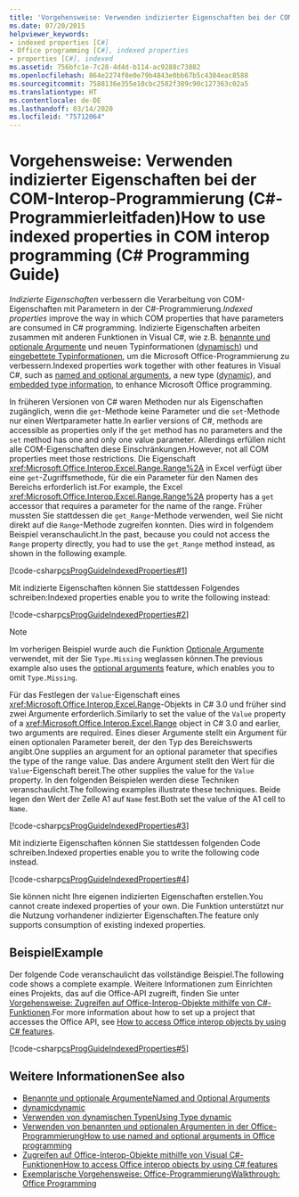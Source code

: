 ```yaml
---
title: 'Vorgehensweise: Verwenden indizierter Eigenschaften bei der COM-Interop-Programmierung (C#-Programmierleitfaden)'
ms.date: 07/20/2015
helpviewer_keywords:
- indexed properties [C#]
- Office programming [C#], indexed properties
- properties [C#], indexed
ms.assetid: 756bfc1e-7c28-4d4d-b114-ac9288c73882
ms.openlocfilehash: 864e2274f0e0e79b4843e0bb67b5c4384eac8588
ms.sourcegitcommit: 7588136e355e10cbc2582f389c90c127363c02a5
ms.translationtype: HT
ms.contentlocale: de-DE
ms.lasthandoff: 03/14/2020
ms.locfileid: "75712064"
---
```

# <a name="how-to-use-indexed-properties-in-com-interop-programming-c-programming-guide"></a><span data-ttu-id="c4876-102">Vorgehensweise: Verwenden indizierter Eigenschaften bei der COM-Interop-Programmierung (C#-Programmierleitfaden)</span><span class="sxs-lookup"><span data-stu-id="c4876-102">How to use indexed properties in COM interop programming (C# Programming Guide)</span></span>
<span data-ttu-id="c4876-103">*Indizierte Eigenschaften* verbessern die Verarbeitung von COM-Eigenschaften mit Parametern in der C#-Programmierung.</span><span class="sxs-lookup"><span data-stu-id="c4876-103">*Indexed properties* improve the way in which COM properties that have parameters are consumed in C# programming.</span></span> <span data-ttu-id="c4876-104">Indizierte Eigenschaften arbeiten zusammen mit anderen Funktionen in Visual C#, wie z.B. [benannte und optionale Argumente](../classes-and-structs/named-and-optional-arguments.md) und neuen Typinformationen ([dynamisch](../../language-reference/builtin-types/reference-types.md)) und [eingebettete Typinformationen](../../../standard/assembly/embed-types-visual-studio.md), um die Microsoft Office-Programmierung zu verbessern.</span><span class="sxs-lookup"><span data-stu-id="c4876-104">Indexed properties work together with other features in Visual C#, such as [named and optional arguments](../classes-and-structs/named-and-optional-arguments.md), a new type ([dynamic](../../language-reference/builtin-types/reference-types.md)), and [embedded type information](../../../standard/assembly/embed-types-visual-studio.md), to enhance Microsoft Office programming.</span></span>  
  
 <span data-ttu-id="c4876-105">In früheren Versionen von C# waren Methoden nur als Eigenschaften zugänglich, wenn die `get`-Methode keine Parameter und die `set`-Methode nur einen Wertparameter hatte.</span><span class="sxs-lookup"><span data-stu-id="c4876-105">In earlier versions of C#, methods are accessible as properties only if the `get` method has no parameters and the `set` method has one and only one value parameter.</span></span> <span data-ttu-id="c4876-106">Allerdings erfüllen nicht alle COM-Eigenschaften diese Einschränkungen.</span><span class="sxs-lookup"><span data-stu-id="c4876-106">However, not all COM properties meet those restrictions.</span></span> <span data-ttu-id="c4876-107">Die Eigenschaft <xref:Microsoft.Office.Interop.Excel.Range.Range%2A> in Excel verfügt über eine `get`-Zugriffsmethode, für die ein Parameter für den Namen des Bereichs erforderlich ist.</span><span class="sxs-lookup"><span data-stu-id="c4876-107">For example, the Excel <xref:Microsoft.Office.Interop.Excel.Range.Range%2A> property has a `get` accessor that requires a parameter for the name of the range.</span></span> <span data-ttu-id="c4876-108">Früher mussten Sie stattdessen die `get_Range`-Methode verwenden, weil Sie nicht direkt auf die `Range`-Methode zugreifen konnten. Dies wird in folgendem Beispiel veranschaulicht.</span><span class="sxs-lookup"><span data-stu-id="c4876-108">In the past, because you could not access the `Range` property directly, you had to use the `get_Range` method instead, as shown in the following example.</span></span>  
  
 [!code-csharp[csProgGuideIndexedProperties#1](~/samples/snippets/csharp/VS_Snippets_VBCSharp/csprogguideindexedproperties/cs/program.cs#1)]  
  
 <span data-ttu-id="c4876-109">Mit indizierte Eigenschaften können Sie stattdessen Folgendes schreiben:</span><span class="sxs-lookup"><span data-stu-id="c4876-109">Indexed properties enable you to write the following instead:</span></span>  
  
 [!code-csharp[csProgGuideIndexedProperties#2](~/samples/snippets/csharp/VS_Snippets_VBCSharp/csprogguideindexedproperties/cs/program.cs#2)]  
  
> [!NOTE]
> <span data-ttu-id="c4876-110">Im vorherigen Beispiel wurde auch die Funktion [Optionale Argumente](../classes-and-structs/named-and-optional-arguments.md) verwendet, mit der Sie `Type.Missing` weglassen können.</span><span class="sxs-lookup"><span data-stu-id="c4876-110">The previous example also uses the [optional arguments](../classes-and-structs/named-and-optional-arguments.md) feature, which enables you to omit `Type.Missing`.</span></span>  
  
 <span data-ttu-id="c4876-111">Für das Festlegen der `Value`-Eigenschaft eines <xref:Microsoft.Office.Interop.Excel.Range>-Objekts in C# 3.0 und früher sind zwei Argumente erforderlich.</span><span class="sxs-lookup"><span data-stu-id="c4876-111">Similarly to set the value of the `Value` property of a <xref:Microsoft.Office.Interop.Excel.Range> object in C# 3.0 and earlier, two arguments are required.</span></span> <span data-ttu-id="c4876-112">Eines dieser Argumente stellt ein Argument für einen optionalen Parameter bereit, der den Typ des Bereichswerts angibt.</span><span class="sxs-lookup"><span data-stu-id="c4876-112">One supplies an argument for an optional parameter that specifies the type of the range value.</span></span> <span data-ttu-id="c4876-113">Das andere Argument stellt den Wert für die `Value`-Eigenschaft bereit.</span><span class="sxs-lookup"><span data-stu-id="c4876-113">The other supplies the value for the `Value` property.</span></span> <span data-ttu-id="c4876-114">In den folgenden Beispielen werden diese Techniken veranschaulicht.</span><span class="sxs-lookup"><span data-stu-id="c4876-114">The following examples illustrate these techniques.</span></span> <span data-ttu-id="c4876-115">Beide legen den Wert der Zelle A1 auf `Name` fest.</span><span class="sxs-lookup"><span data-stu-id="c4876-115">Both set the value of the A1 cell to `Name`.</span></span>
  
 [!code-csharp[csProgGuideIndexedProperties#3](~/samples/snippets/csharp/VS_Snippets_VBCSharp/csprogguideindexedproperties/cs/program.cs#3)]  
  
 <span data-ttu-id="c4876-116">Mit indizierte Eigenschaften können Sie stattdessen folgenden Code schreiben.</span><span class="sxs-lookup"><span data-stu-id="c4876-116">Indexed properties enable you to write the following code instead.</span></span>  
  
 [!code-csharp[csProgGuideIndexedProperties#4](~/samples/snippets/csharp/VS_Snippets_VBCSharp/csprogguideindexedproperties/cs/program.cs#4)]  
  
 <span data-ttu-id="c4876-117">Sie können nicht Ihre eigenen indizierten Eigenschaften erstellen.</span><span class="sxs-lookup"><span data-stu-id="c4876-117">You cannot create indexed properties of your own.</span></span> <span data-ttu-id="c4876-118">Die Funktion unterstützt nur die Nutzung vorhandener indizierter Eigenschaften.</span><span class="sxs-lookup"><span data-stu-id="c4876-118">The feature only supports consumption of existing indexed properties.</span></span>  
  
## <a name="example"></a><span data-ttu-id="c4876-119">Beispiel</span><span class="sxs-lookup"><span data-stu-id="c4876-119">Example</span></span>  
 <span data-ttu-id="c4876-120">Der folgende Code veranschaulicht das vollständige Beispiel.</span><span class="sxs-lookup"><span data-stu-id="c4876-120">The following code shows a complete example.</span></span> <span data-ttu-id="c4876-121">Weitere Informationen zum Einrichten eines Projekts, das auf die Office-API zugreift, finden Sie unter [Vorgehensweise: Zugreifen auf Office-Interop-Objekte mithilfe von C#-Funktionen](./how-to-access-office-onterop-objects.md).</span><span class="sxs-lookup"><span data-stu-id="c4876-121">For more information about how to set up a project that accesses the Office API, see [How to access Office interop objects by using C# features](./how-to-access-office-onterop-objects.md).</span></span>
  
 [!code-csharp[csProgGuideIndexedProperties#5](~/samples/snippets/csharp/VS_Snippets_VBCSharp/csprogguideindexedproperties/cs/program.cs#5)]  
  
## <a name="see-also"></a><span data-ttu-id="c4876-122">Weitere Informationen</span><span class="sxs-lookup"><span data-stu-id="c4876-122">See also</span></span>

- [<span data-ttu-id="c4876-123">Benannte und optionale Argumente</span><span class="sxs-lookup"><span data-stu-id="c4876-123">Named and Optional Arguments</span></span>](../classes-and-structs/named-and-optional-arguments.md)
- [<span data-ttu-id="c4876-124">dynamic</span><span class="sxs-lookup"><span data-stu-id="c4876-124">dynamic</span></span>](../../language-reference/builtin-types/reference-types.md)
- [<span data-ttu-id="c4876-125">Verwenden von dynamischen Typen</span><span class="sxs-lookup"><span data-stu-id="c4876-125">Using Type dynamic</span></span>](../types/using-type-dynamic.md)
- [<span data-ttu-id="c4876-126">Verwenden von benannten und optionalen Argumenten in der Office-Programmierung</span><span class="sxs-lookup"><span data-stu-id="c4876-126">How to use named and optional arguments in Office programming</span></span>](../classes-and-structs/how-to-use-named-and-optional-arguments-in-office-programming.md)
- [<span data-ttu-id="c4876-127">Zugreifen auf Office-Interop-Objekte mithilfe von Visual C#-Funktionen</span><span class="sxs-lookup"><span data-stu-id="c4876-127">How to access Office interop objects by using C# features</span></span>](./how-to-access-office-onterop-objects.md)
- [<span data-ttu-id="c4876-128">Exemplarische Vorgehensweise: Office-Programmierung</span><span class="sxs-lookup"><span data-stu-id="c4876-128">Walkthrough: Office Programming</span></span>](./walkthrough-office-programming.md)
